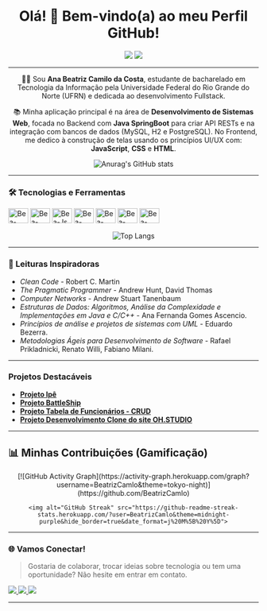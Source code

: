 <h1 align="center">Olá! 👋 Bem-vindo(a) ao meu Perfil GitHub!</h1>

<p align="center">
    <a href="https://github.com/BeatrizCamlo?tab=followers"><img src="https://img.shields.io/github/followers/BeatrizCamlo?style=social"></a>
    <img src="https://hits.seobirb.com/y/BeatrizCamlo.svg?count_bg=%237CD26C&title_bg=%23181717&icon=github&icon_color=%23FFFFFF&title=VISITAS&edge_flat=false&style=flat">
</p>

---

<p align="center">
    👧🏽 Sou <strong>Ana Beatriz Camilo da Costa</strong>, estudante de bacharelado em 
    Tecnologia da Informação pela Universidade Federal do Rio Grande do Norte (UFRN) 
    e dedicada ao desenvolvimento Fullstack.
</p>

<p align="center">
    📚 Minha aplicação principal é na área de <strong>Desenvolvimento de Sistemas Web</strong>, 
    focada no Backend com <strong>Java SpringBoot</strong> para criar API RESTs e na integração com 
    bancos de dados (MySQL, H2 e PostgreSQL). No Frontend, me dedico à construção de telas 
    usando os princípios UI/UX com: <strong>JavaScript</strong>, <strong>CSS</strong> e <strong>HTML</strong>.
</p>

<div align="center">
  <img alt="Anurag's GitHub stats" src="https://github-readme-stats.vercel.app/api?username=BeatrizCamlo&theme=midnight-purple&show_icons=true&hide_border=true">
</div>

---

### 🛠️ Tecnologias e Ferramentas

<div align="left" style="display: inline_block">
  <img align="center" alt="Bea-Java" height="30" width="40" src="https://img.shields.io/badge/Java-ED8B00?style=for-the-badge&logo=openjdk&logoColor=white">
  <img align="center" alt="Bea-Spring" height="30" width="40" src="https://img-url-placeholder.svg?style=for-the-badge&logo=spring&logoColor=white">
  <img align="center" alt="Bea-Js" height="30" width="40" src="https://img.shields.io/badge/JavaScript-F7DF1E?style=for-the-badge&logo=javascript&logoColor=black">
  <img align="center" alt="Bea-HTML" height="30" width="40" src="https://img.shields.io/badge/HTML5-E34F26?style=for-the-badge&logo=html5&logoColor=white">
  <img align="center" alt="Bea-CSS" height="30" width="40" src="https://img.shields.io/badge/CSS3-1572B6?style=for-the-badge&logo=css3&logoColor=white">
  <img align="center" alt="Bea-SQL" height="30" width="40" src="https://img.shields.io/badge/MySQL-00000F?style=for-the-badge&logo=mysql&logoColor=white">
  <img align="center" alt="Bea-PostgreSQL" height="30" width="40" src="https://img.shields.io/badge/PostgreSQL-316192?style=for-the-badge&logo=postgresql&logoColor=white">
</div><br>

<div align="center">
  <img alt="Top Langs" src="https://github-readme-stats.vercel.app/api/top-langs/?username=BeatrizCamlo&layout=compact&theme=radical&hide_border=true">
</div>

---

### 📖 Leituras Inspiradoras

* *Clean Code* - Robert C. Martin
* *The Pragmatic Programmer* - Andrew Hunt, David Thomas
* *Computer Networks* - Andrew Stuart Tanenbaum
* *Estruturas de Dados: Algoritmos, Análise da Complexidade e Implementações em Java e C/C++* - Ana Fernanda Gomes Ascencio.
* *Princípios de análise e projetos de sistemas com UML* - Eduardo Bezerra.
* *Metodologias Ágeis para Desenvolvimento de Software* - Rafael Prikladnicki, Renato Willi, Fabiano Milani.

---

### Projetos Destacáveis

* [**Projeto Ipê**](https://github.com/Marcela-SB/Projeto_Ipe.git)
* [**Projeto BattleShip**](https://github.com/BeatrizCamlo/Projeto-Batalha-Naval.git)
* [**Projeto Tabela de Funcionários - CRUD**](https://github.com/BeatrizCamlo/Tabela-de-Funcion-rios---CRUD.git)
* [**Projeto Desenvolvimento Clone do site OH.STUDIO**](https://github.com/BeatrizCamlo/DSW-I---AV1.git)


---


## 📊 Minhas Contribuições (Gamificação)

<div align="center">
    [![GitHub Activity Graph](https://activity-graph.herokuapp.com/graph?username=BeatrizCamlo&theme=tokyo-night)](https://github.com/BeatrizCamlo)
    
    <img alt="GitHub Streak" src="https://github-readme-streak-stats.herokuapp.com/?user=BeatrizCamlo&theme=midnight-purple&hide_border=true&date_format=j%20M%5B%20Y%5D">
</div>

---

### 🌐 Vamos Conectar! 

> Gostaria de colaborar, trocar ideias sobre tecnologia ou tem uma oportunidade? 
> Não hesite em entrar em contato.

<div align="left">
  <a href="https://www.linkedin.com/in/beatriz-camilo-b0683b253/" target="_blank">
    <img src="https://img.shields.io/badge/-LinkedIn-%230077B5?style=for-the-badge&logo=linkedin&logoColor=white" target="_blank">
  </a>
  <a href="https://instagram.com/beatriz.cmlo" target="_blank">
    <img src="https://img.shields.io/badge/-Instagram-%23E4405F?style=for-the-badge&logo=instagram&logoColor=white" target="_blank">
  </a>
  <a href = "mailto:abeatrizcamilo@gmail.com">
    <img src="https://img.shields.io/badge/-Gmail-%23333?style=for-the-badge&logo=gmail&logoColor=white" target="_blank">
  </a>
</div>

---
